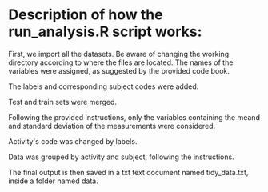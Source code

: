 

# Description of how the run_analysis.R script works:

First, we import all the datasets. Be aware of changing the working directory according to where the files are located.
The names of the variables were assigned, as suggested by the provided code book.

The labels and corresponding subject codes were added.

Test and train sets were merged.

Following the provided instructions, only the variables containing the meand and standard deviation of the measurements were considered.

Activity's code was changed by labels.

Data was grouped by activity and subject, following the instructions.

The final output is then saved in a txt text document named tidy_data.txt, inside a folder named data.
